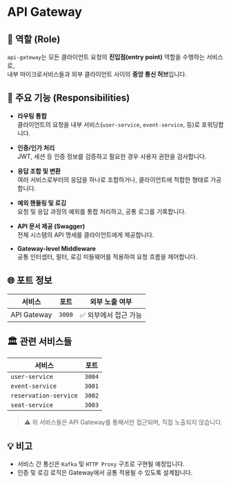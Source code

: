 # API Gateway

## 🧭 역할 (Role)

`api-gateway`는 모든 클라이언트 요청의 **진입점(entry point)** 역할을 수행하는 서비스로,  
내부 마이크로서비스들과 외부 클라이언트 사이의 **중앙 통신 허브**입니다.

## 📌 주요 기능 (Responsibilities)

- **라우팅 통합**  
  클라이언트의 요청을 내부 서비스(`user-service`, `event-service`, 등)로 포워딩합니다.

- **인증/인가 처리**  
  JWT, 세션 등 인증 정보를 검증하고 필요한 경우 사용자 권한을 검사합니다.

- **응답 조합 및 변환**  
  여러 서비스로부터의 응답을 하나로 조합하거나, 클라이언트에 적합한 형태로 가공합니다.

- **예외 핸들링 및 로깅**  
  요청 및 응답 과정의 예외를 통합 처리하고, 공통 로그를 기록합니다.

- **API 문서 제공 (Swagger)**  
  전체 시스템의 API 명세를 클라이언트에게 제공합니다.

- **Gateway-level Middleware**  
  공통 인터셉터, 필터, 로깅 미들웨어를 적용하여 요청 흐름을 제어합니다.

## 🌐 포트 정보

| 서비스      | 포트   | 외부 노출 여부        |
| ----------- | ------ | --------------------- |
| API Gateway | `3000` | ✅ 외부에서 접근 가능 |

## 🏛️ 관련 서비스들

| 서비스                | 포트   |
| --------------------- | ------ |
| `user-service`        | `3004` |
| `event-service`       | `3001` |
| `reservation-service` | `3002` |
| `seat-service`        | `3003` |

> ⚠️ 위 서비스들은 API Gateway를 통해서만 접근되며, 직접 노출되지 않습니다.

## 💡 비고

- 서비스 간 통신은 `Kafka` 및 `HTTP Proxy` 구조로 구현될 예정입니다.
- 인증 및 로깅 로직은 Gateway에서 공통 적용될 수 있도록 설계됩니다.
